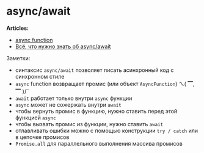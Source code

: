 # async/await

**Articles:**
- [async function](https://developer.mozilla.org/ru/docs/Web/JavaScript/Reference/Statements/async_function)
- [Всё, что нужно знать об async/await](https://medium.com/@stasonmars/%D0%B2%D1%81%D0%B5%CC%88-%D1%87%D1%82%D0%BE-%D0%BD%D1%83%D0%B6%D0%BD%D0%BE-%D0%B7%D0%BD%D0%B0%D1%82%D1%8C-%D0%BE%D0%B1-async-await-%D1%86%D0%B8%D0%BA%D0%BB%D1%8B-%D0%BA%D0%BE%D0%BD%D1%82%D1%80%D0%BE%D0%BB%D1%8C-%D0%BF%D0%BE%D1%82%D0%BE%D0%BA%D0%BE%D0%B2-%D0%BE%D0%B3%D1%80%D0%B0%D0%BD%D0%B8%D1%87%D0%B5%D0%BD%D0%B8%D1%8F-76dde2cb6949)


Заметки:
- синтаксис `async/await` позволяет писать асинхронный код с синхронном стиле
- `async` function возвращает промис (или объект `AsyncFunction`) ㄟ( ▔, ▔ )ㄏ
- `await` работает только внутри `async` функции
- `async` может не сожержать внутри `await`
- чтобы вернуть промис в функцию, нужно ставить перед этой функцией `async`
- чтобы вызвать промис из функции, нужно ставить `await`
- отлавливать ошибки можно с помощью конструкции `try / catch` или в цепочке промисов
- `Promise.all` для параллельного выполнения массива промисов